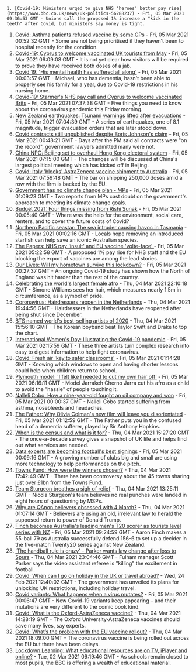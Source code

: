 
    1. [Covid-19: Ministers urged to give NHS 'heroes' better pay rise](https://www.bbc.co.uk/news/uk-politics-56288237) - Fri, 05 Mar 2021 09:36:53 GMT - Unions call the proposed 1% increase a "kick in the teeth" after Covid, but ministers say money is tight.
1. [Covid: Asthma patients refused vaccine by some GPs](https://www.bbc.co.uk/news/health-56281064) - Fri, 05 Mar 2021 00:52:32 GMT - Some are not being prioritised if they haven't been to hospital recently for the condition.
1. [Covid-19: Cyprus to welcome vaccinated UK tourists from May](https://www.bbc.co.uk/news/uk-56289054) - Fri, 05 Mar 2021 09:09:08 GMT - It is not yet clear how visitors will be required to prove they have received both doses of a jab.
1. [Covid 19: 'His mental health has suffered all along'](https://www.bbc.co.uk/news/uk-56255825) - Fri, 05 Mar 2021 00:03:57 GMT - Michael, who has dementia, hasn't been able to properly see his family for a year, due to Covid-19 restrictions in his nursing home.
1. [Covid-19: Starmer's NHS pay call and Cyprus to welcome vaccinated Brits](https://www.bbc.co.uk/news/uk-56289955) - Fri, 05 Mar 2021 07:37:38 GMT - Five things you need to know about the coronavirus pandemic this Friday morning.
1. [New Zealand earthquakes: Tsunami warnings lifted after evacuations](https://www.bbc.co.uk/news/world-asia-56285659) - Fri, 05 Mar 2021 07:04:39 GMT - A series of earthquakes, one of 8.1 magnitude, trigger evacuation orders that are later stood down.
1. [Covid contracts still unpublished despite Boris Johnson's claim](https://www.bbc.co.uk/news/uk-56281934) - Fri, 05 Mar 2021 00:48:21 GMT - Days after the PM said all contracts were "on the record", government lawyers admitted many were not.
1. [China NPC: Beijing set to overhaul Hong Kong electoral system](https://www.bbc.co.uk/news/world-asia-china-56264117) - Fri, 05 Mar 2021 07:15:00 GMT - The changes will be discussed at China's largest political meeting which has kicked off in Beijing.
1. [Covid: Italy 'blocks' AstraZeneca vaccine shipment to Australia](https://www.bbc.co.uk/news/world-europe-56279202) - Fri, 05 Mar 2021 07:59:48 GMT - The bar on shipping 250,000 doses amid a row with the firm is backed by the EU.
1. [Government has no climate change plan - MPs](https://www.bbc.co.uk/news/uk-politics-56285239) - Fri, 05 Mar 2021 01:09:23 GMT - Two reports from MPs cast doubt on the government's approach to meeting its climate change goals.
1. [Budget 2021: Four things missing from Rishi Sunak](https://www.bbc.co.uk/news/business-56269367) - Fri, 05 Mar 2021 00:05:40 GMT - Where was the help for the environment, social care, renters, and to cover the future costs of Covid?
1. [Northern Pacific seastar: The sea intruder causing havoc in Tasmania](https://www.bbc.co.uk/news/world-australia-56276521) - Fri, 05 Mar 2021 00:02:16 GMT - Locals hope removing an introduced starfish can help save an iconic Australian species.
1. [The Papers: NHS pay 'insult' and EU vaccine 'volte-face' ](https://www.bbc.co.uk/news/blogs-the-papers-56288212) - Fri, 05 Mar 2021 05:22:58 GMT - A proposed 1% pay rise for NHS staff and the EU blocking the export of vaccines are among the lead stories.
1. [Our Lives: Will my hometown survive this lockdown?](https://www.bbc.co.uk/news/uk-56132394) - Fri, 05 Mar 2021 00:27:37 GMT - An ongoing Covid-19 study has shown how the North of England was hit harder than the rest of the country.
1. [Celebrating the world's largest female afro](https://www.bbc.co.uk/news/world-us-canada-56246510) - Thu, 04 Mar 2021 22:10:18 GMT - Simone Williams sees her hair, which measures nearly 1.5m in circumference, as a symbol of pride.
1. [Coronavirus: Hairdressers reopen in the Netherlands](https://www.bbc.co.uk/news/world-europe-56287658) - Thu, 04 Mar 2021 19:44:56 GMT - Hairdressers in the Netherlands have reopened after being shut since December.
1. [BTS named world's best-selling artists of 2020](https://www.bbc.co.uk/news/entertainment-arts-56283259) - Thu, 04 Mar 2021 15:56:10 GMT - The Korean boyband beat Taylor Swift and Drake to top the chart.
1. [International Women's Day: Illustrating the Covid-19 pandemic](https://www.bbc.co.uk/news/in-pictures-56152069) - Fri, 05 Mar 2021 02:15:59 GMT - These three artists turn complex research into easy to digest information to help fight coronavirus.
1. [Covid: Fresh air 'key to safer classrooms'](https://www.bbc.co.uk/news/health-56268188) - Fri, 05 Mar 2021 01:14:28 GMT - Knowing which windows to open and having shorter lessons could help when children return to school.
1. [Plymouth model: 'I felt like I needed to cut my own hair off'](https://www.bbc.co.uk/news/uk-england-devon-56162282) - Fri, 05 Mar 2021 06:16:11 GMT - Model Jarrakeh Cherno Jarra cut his afro as a child to avoid the "hassle" of people touching it.
1. [Nalleli Cobo: How a nine-year-old fought an oil company and won](https://www.bbc.co.uk/news/world-us-canada-56093636) - Fri, 05 Mar 2021 00:00:37 GMT - Nalleli Cobo started suffering from asthma, nosebleeds and headaches.
1. [The Father: Why Olivia Colman's new film will leave you disorientated](https://www.bbc.co.uk/news/entertainment-arts-56187707) - Fri, 05 Mar 2021 01:12:59 GMT - The Father puts you in the confused head of a dementia sufferer, played by Sir Anthony Hopkins.
1. [When is the census and what is it for?](https://www.bbc.co.uk/news/explainers-55935409) - Thu, 04 Mar 2021 15:27:20 GMT - The once-a-decade survey gives a snapshot of UK life and helps find out what services are needed.
1. [Data experts are becoming football's best signings](https://www.bbc.co.uk/news/business-56164159) - Fri, 05 Mar 2021 00:09:16 GMT - A growing number of clubs big and small are using more technology to help performances on the pitch.
1. [Towns Fund: How were the winners chosen?](https://www.bbc.co.uk/news/56283199) - Thu, 04 Mar 2021 17:42:49 GMT - There has been controversy about the 45 towns sharing just over £1bn from the Towns Fund.
1. [Team Sturgeon breathes a sigh of relief](https://www.bbc.co.uk/news/uk-scotland-scotland-politics-56281854) - Thu, 04 Mar 2021 13:25:11 GMT - Nicola Sturgeon's team believes no real punches were landed in eight hours of questioning by MSPs.
1. [Why are QAnon believers obsessed with 4 March?](https://www.bbc.co.uk/news/blogs-trending-56260345) - Thu, 04 Mar 2021 01:07:14 GMT - Believers are using an old, irrelevant law to herald the supposed return to power of Donald Trump.
1. [Finch becomes Australia's leading men's T20 scorer as tourists level series with NZ](https://www.bbc.co.uk/sport/cricket/56289596) - Fri, 05 Mar 2021 09:24:59 GMT - Aaron Finch makes a 55-ball 79 as Australia successfully defend 156-6 to set up a decider in the five-match Twenty20 series against New Zealand.
1. ['The handball rule is crazy' - Parker wants law change after loss to Spurs](https://www.bbc.co.uk/sport/football/56288013) - Thu, 04 Mar 2021 23:04:46 GMT - Fulham manager Scott Parker says the video assistant referee is "killing" the excitement in football.
1. [Covid: When can I go on holiday in the UK or travel abroad?](https://www.bbc.co.uk/news/explainers-52646738) - Wed, 24 Feb 2021 12:40:02 GMT - The government has unveiled its plans for unlocking UK restrictions, including holiday travel.
1. [Covid variants: What happens when a virus mutates?](https://www.bbc.co.uk/news/health-56286744) - Fri, 05 Mar 2021 00:06:47 GMT - New Covid-19 variants keep appearing – and their mutations are very different to the comic book kind.
1. [Covid: What is the Oxford-AstraZeneca vaccine?](https://www.bbc.co.uk/news/health-55302595) - Thu, 04 Mar 2021 14:28:19 GMT - The Oxford University-AstraZeneca vaccines should save many lives, say experts.
1. [Covid: What’s the problem with the EU vaccine rollout?](https://www.bbc.co.uk/news/explainers-56286235) - Thu, 04 Mar 2021 18:09:00 GMT - The coronavirus vaccine is being rolled out across the EU but there have been delays.
1. [Lockdown Learning: What educational resources are on TV, iPlayer and online?](https://www.bbc.co.uk/news/education-55591821) - Tue, 02 Mar 2021 09:19:46 GMT - As schools remain closed to most pupils, the BBC is offering a wealth of educational material.


